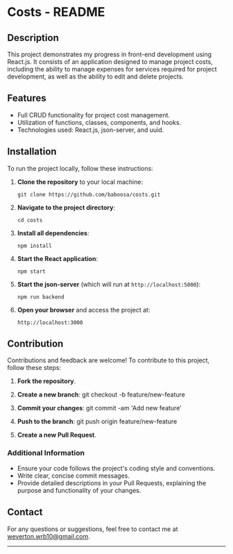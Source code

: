 # Costs - README

## Description

This project demonstrates my progress in front-end development using React.js. It consists of an application designed to manage project costs, including the ability to manage expenses for services required for project development, as well as the ability to edit and delete projects.

## Features

- Full CRUD functionality for project cost management.
- Utilization of functions, classes, components, and hooks.
- Technologies used: React.js, json-server, and uuid.

## Installation

To run the project locally, follow these instructions:

1. **Clone the repository** to your local machine:
    ```
    git clone https://github.com/baboosa/costs.git
    ```
2. **Navigate to the project directory**:
    ```
    cd costs
    ```
3. **Install all dependencies**:
    ```
    npm install
    ```
4. **Start the React application**:
    ```
    npm start
    ```
5. **Start the json-server** (which will run at `http://localhost:5000`):
    ```
    npm run backend
    ```
6. **Open your browser** and access the project at:
    ```
    http://localhost:3000
    ```

## Contribution

Contributions and feedback are welcome! To contribute to this project, follow these steps:

1. **Fork the repository**.
2. **Create a new branch**: git checkout -b feature/new-feature

3. **Commit your changes**: git commit -am 'Add new feature'

4. **Push to the branch**: git push origin feature/new-feature

5. **Create a new Pull Request**.

### Additional Information

- Ensure your code follows the project's coding style and conventions.
- Write clear, concise commit messages.
- Provide detailed descriptions in your Pull Requests, explaining the purpose and functionality of your changes.

## Contact

For any questions or suggestions, feel free to contact me at [weverton.wrb10@gmail.com](mailto:weverton.wrb10@gmail.com).

---
